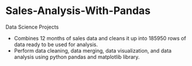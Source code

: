 # Sales-Analysis-With-Pandas
Data Science Projects

- Combines 12 months of sales data and cleans it up into 185950 rows of data ready to be used for analysis.
- Perform data cleaning, data merging, data visualization, and data analysis using python pandas and matplotlib library.
